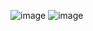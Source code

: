 ![image](https://user-images.githubusercontent.com/77222540/219854709-f8d48ce2-5574-4bd0-b397-27a3a312ce2a.png)
![image](https://user-images.githubusercontent.com/77222540/219854723-3064ce8b-999d-4630-9efc-c3943b9becea.png)
